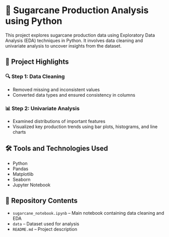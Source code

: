 # 🌾 Sugarcane Production Analysis using Python

This project explores sugarcane production data using Exploratory Data Analysis (EDA) techniques in Python. It involves data cleaning and univariate analysis to uncover insights from the dataset.

## 📌 Project Highlights

### 🔍 Step 1: Data Cleaning
- Removed missing and inconsistent values
- Converted data types and ensured consistency in columns

### 📊 Step 2: Univariate Analysis
- Examined distributions of important features
- Visualized key production trends using bar plots, histograms, and line charts

## 🛠️ Tools and Technologies Used
- Python
- Pandas
- Matplotlib
- Seaborn
- Jupyter Notebook

## 📁 Repository Contents
- `sugarcane_notebook.ipynb` – Main notebook containing data cleaning and EDA
- `data` – Dataset used for analysis
- `README.md` – Project description
